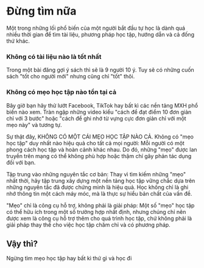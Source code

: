 # Đừng tìm nữa

Một trong những lối phổ biến của một người bắt đầu tự học là dành quá nhiều thời gian để tìm tài liệu, phương pháp học tập, hướng dẫn và cả đống thứ khác.

### Không có tài liệu nào là tốt nhất
Trong một bài đăng gợi ý sách thì sẽ là 9 người 10 ý. Tuy sẽ có những cuốn sách "tốt cho người mới" nhưng cũng chỉ "tốt" thôi.


### Không có mẹo học tập nào tồn tại cả

Bây giờ bạn hãy thử lướt Facebook, TikTok hay bất kì các nền tảng MXH phổ biến nào xem. Tràn ngập những video kiểu "cách để đạt điểm 10 đơn giản chỉ với 3 bước" hoặc "cách để ghi nhớ từ vựng cực đơn giản chỉ với một mẹo này" và tương tự. 

Sự thật đây, KHÔNG CÓ MỘT CÁI MẸO HỌC TẬP NÀO CẢ. Không có "mẹo học tập" duy nhất nào hiệu quả cho tất cả mọi người: Mỗi người có một phong cách học tập và hoàn cảnh khác nhau. Do đó, những "mẹo" được lan truyền trên mạng có thể không phù hợp hoặc thậm chí gây phản tác dụng đối với bạn.

Tập trung vào những nguyên tắc cơ bản: Thay vì tìm kiếm những "mẹo" nhất thời, hãy tập trung xây dựng một nền tảng học tập vững chắc dựa trên những nguyên tắc đã được chứng minh là hiệu quả. Học không chỉ là ghi nhớ thông tin một cách máy móc, mà là thực sự hiểu bản chất của vấn đề.

"Mẹo" chỉ là công cụ hỗ trợ, không phải là giải pháp: Một số "mẹo" học tập có thể hữu ích trong một số trường hợp nhất định, nhưng chúng chỉ nên được xem là công cụ hỗ trợ thêm cho quá trình học tập, chứ không phải là giải pháp thay thế cho việc học tập chăm chỉ và có phương pháp.

## Vậy thì?

Ngừng tìm mẹo học tập hay bất kì thứ gì và học đi